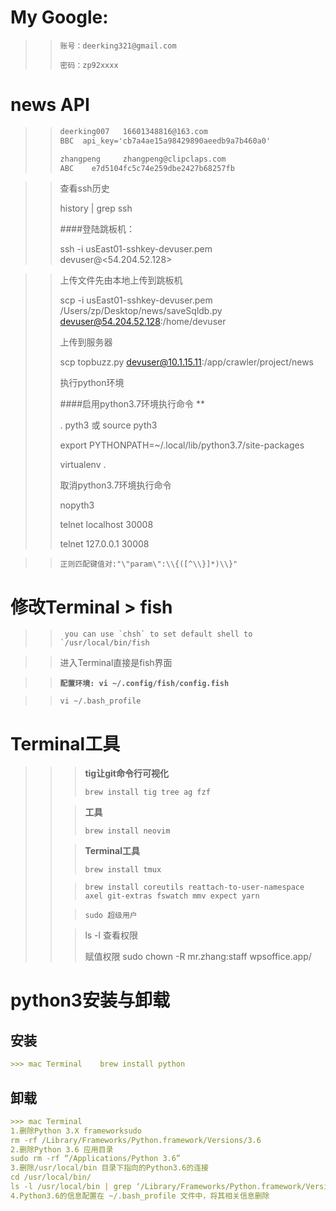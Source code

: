 # My Google:

> > ```账号：deerking321@gmail.com```
> >
> > ```密码：zp92xxxx```

# news API

> >```markdown
> >deerking007   16601348816@163.com  
> >BBC  api_key='cb7a4ae15a98429890aeedb9a7b460a0'
> >
> >zhangpeng     zhangpeng@clipclaps.com
> >ABC    e7d5104fc5c74e259dbe2427b68257fb
> >```


> >
> > 查看ssh历史
> >
> > history | grep ssh
> >
> > ####登陆跳板机：
> >
> > ssh -i usEast01-sshkey-devuser.pem devuser@<54.204.52.128>
> >

> > 上传文件先由本地上传到跳板机
> >
> > scp -i usEast01-sshkey-devuser.pem /Users/zp/Desktop/news/saveSqldb.py devuser@54.204.52.128:/home/devuser
> >
> > 上传到服务器
> >
> > scp topbuzz.py devuser@10.1.15.11:/app/crawler/project/news
> >
> > 执行python环境
> >
> > ####启用python3.7环境执行命令 **
> >
> > . pyth3 或 source pyth3
> >
> > export PYTHONPATH=~/.local/lib/python3.7/site-packages
> >
> > virtualenv .
> >
> > 取消python3.7环境执行命令
> >
> > nopyth3
> >
> > telnet localhost 30008
> >
> > telnet 127.0.0.1 30008
> >


> > ```正则匹配键值对:"\"param\":\\{([^\\}]*)\\}"```



# 修改Terminal  >  fish

> > ``` you can use `chsh` to set default shell to `/usr/local/bin/fish```

> > 进入Terminal直接是fish界面

> > **```配置环境: vi ~/.config/fish/config.fish```**

> > ```vi ~/.bash_profile```

# Terminal工具

> >> **tig让git命令行可视化**
> >>
> >> ```brew install tig tree ag fzf```
> >
> >> **工具**
> >>
> >> ```brew install neovim```
> >
> >> **Terminal工具**
> >>
> >> `brew install tmux`
> >
> >> `brew install coreutils reattach-to-user-namespace axel git-extras fswatch mmv expect yarn`
> >
> >> ```sudo 超级用户```
> >
> >> ls -l 查看权限
> >>
> >> 赋值权限 sudo chown -R mr.zhang:staff wpsoffice.app/

# python3安装与卸载

## 安装

```markdown
>>> mac Terminal    brew install python
```

## 卸载

```markdown
>>> mac Terminal   
1.删除Python 3.X frameworksudo 
rm -rf /Library/Frameworks/Python.framework/Versions/3.6
2.删除Python 3.6 应用目录
sudo rm -rf “/Applications/Python 3.6”
3.删除/usr/local/bin 目录下指向的Python3.6的连接
cd /usr/local/bin/ 
ls -l /usr/local/bin | grep ‘/Library/Frameworks/Python.framework/Versions/3.6’  brew prune 
4.Python3.6的信息配置在 ~/.bash_profile 文件中，将其相关信息删除

```
